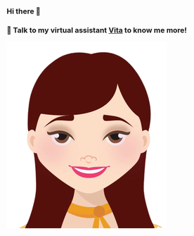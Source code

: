 ### Hi there 👋

### 💬  Talk to my virtual assistant [Vita](https://hmabuhabib.github.io/) to know me more!

![Vita](https://raw.githubusercontent.com/HMABUHABIB/hmabuhabib.github.io/main/img/vita.png?raw=true 'First-page')
<!--
**HMABUHABIB/HMABUHABIB** is a ✨ _special_ ✨ repository because its `README.md` (this file) appears on your GitHub profile.

-->
